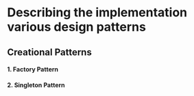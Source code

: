 # Describing the implementation various design patterns

## Creational Patterns
#### 1. Factory Pattern
#### 2. Singleton Pattern
